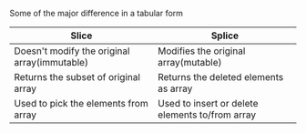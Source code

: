 
 Some of the major difference in a tabular form

 | Slice | Splice |
 |---- | ---------
 | Doesn't modify the original array(immutable)  | Modifies the original array(mutable) |
 | Returns the subset of original array | Returns the deleted elements as array  |
 | Used to pick the elements from array | Used to insert or delete elements to/from array|
